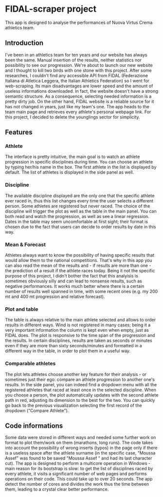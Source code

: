 # FIDAL-scraper project

This app is designed to analyse the performances of Nuova Virtus Crema athletics team.

## Introduction
I've been in an athletics team for ten years and our website has always been the same. Manual insertion of the results, neither statistics nor possibility to see our progression. We're about to launch our new website and I thought to kill two birds with one stone with this project. After some researches, I couldn't find any accessible API from FIDAL (Federazione Italiana di Atletica Leggera, the Italian Athletics Federation) so I went for web-scraping. Its main disadvantages are lower speed and the amount of useless informations downloaded. In fact, the website doesn't have a strong semantic structure. As a consequence, selecting needed information is a pretty dirty job. On the other hand, FIDAL website is a reliable source for it has not changed in years, just like my team's one. The app heads to the team main page and retrieves every athlete's personal webpage link. For this project, I decided to delete the younglings sector for simplicity.

## Features
### Athlete
The interface is pretty intuitive, the main goal is to watch an athlete progression in specific disciplines during time. You can choose an athlete by typing her/his name in the box. The first athlete in the list is displayed by default. The list of athletes is displayed in the side panel as well.

### Discipline
The available discipline displayed are the only one that the specific athlete ever raced in, thus this list changes every time the user selects a different person. Some athletes are registered but never raced.
The choice of the discipline will trigger the plot as well as the table in the main panel. You can both read and watch the progression, as well as see a linear regression. Dates in the table may seem uncomfortable at first sight; their format is chosen due to the fact that users can decide to order results by date in this way.

### Mean & Forecast
Athletes always want to know the possibility of having specific results that would allow them to the national competitions.
That's why in this app you can also read the mean of the results and - if results are more than one - the prediction of a result if the athlete races today. Being it not the specific purpose of this project, I didn't bother the fact that this analyisis is sometimes obviously silly and can lead to nonsense results, such as negative performances. It works much better where there is a certain number of results well spanned in time, with some recent ones (e.g. my 200 mt and 400 mt progression and relative forecast).

### Plot and table
The table is always relative to the main athlete selected and allows to order results in different ways. Wind is not registered in many cases; being it a very important information the column is kept even when empty, just as FIDAL does.
The plot is responsive to the time span of the progression and the results. In certain disciplines, results are taken as seconds or minutes even if they are more than sixty seconds/minutes and formatted in a different way in the table, in order to plot them in a useful way.

### Comparable athletes
The plot lets athletes choose another key feature for their analysis - or sometimes just their ego: compare an athlete progression to another one's results. In the side panel, you can indeed find a dropdown menu with all the registered athletes that raced at least once in the selected discipline. When you choose a person, the plot automatically updates with the second athlete path in red, adjusting its dimension to the best for the two. You can quickly go back to the previous visualization selecting the first record of the dropdown ("Compare Athlete").

## Code informations
Some data were stored in different ways and needed some further work on format to plot them/work on them (marathons, long runs). The code takes into account the possibility of wrong inserts (typos) in the page only if there is a useless space after the athlete surname (in the specific case, "Moussa Assef" was found to be saved "Moussa Assef " and had its last character cut).
The app is designed to perform a multicore operation in Windows - main reason for its bootstrap is slow: to get the list of disciplines raced by every athlete, it visits a significant number of web pages and performs operations on their code. This could take up to over 20 seconds. The app detect the number of cores and divides the work thus the time between them, leading to a crystal clear better performance.
